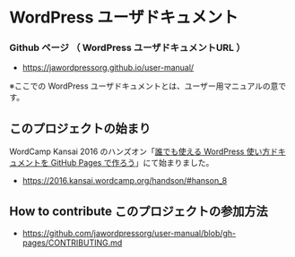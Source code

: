 # WordPress ユーザドキュメント


### Github ページ （ WordPress ユーザドキュメントURL ）

- https://jawordpressorg.github.io/user-manual/

※ここでの WordPress ユーザドキュメントとは、ユーザー用マニュアルの意です。

## このプロジェクトの始まり

WordCamp Kansai 2016 のハンズオン「[誰でも使える WordPress 使い方ドキュメントを GitHub Pages で作ろう](https://2016.kansai.wordcamp.org/handson/#hanson_8)」にて始まりました。

- https://2016.kansai.wordcamp.org/handson/#hanson_8

## How to contribute このプロジェクトの参加方法

- https://github.com/jawordpressorg/user-manual/blob/gh-pages/CONTRIBUTING.md

